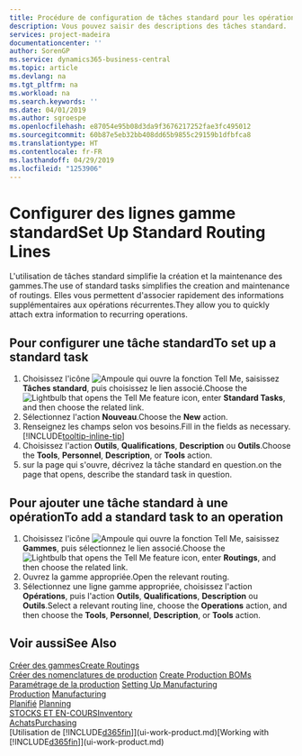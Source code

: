 ```yaml
---
title: Procédure de configuration de tâches standard pour les opérations | Microsoft Docs
description: Vous pouvez saisir des descriptions des tâches standard.
services: project-madeira
documentationcenter: ''
author: SorenGP
ms.service: dynamics365-business-central
ms.topic: article
ms.devlang: na
ms.tgt_pltfrm: na
ms.workload: na
ms.search.keywords: ''
ms.date: 04/01/2019
ms.author: sgroespe
ms.openlocfilehash: e87054e95b08d3da9f3676217252fae3fc495012
ms.sourcegitcommit: 60b87e5eb32bb408dd65b9855c29159b1dfbfca8
ms.translationtype: HT
ms.contentlocale: fr-FR
ms.lasthandoff: 04/29/2019
ms.locfileid: "1253906"
---
```

# <a name="set-up-standard-routing-lines"></a><span data-ttu-id="7f0b7-103">Configurer des lignes gamme standard</span><span class="sxs-lookup"><span data-stu-id="7f0b7-103">Set Up Standard Routing Lines</span></span>
<span data-ttu-id="7f0b7-104">L'utilisation de tâches standard simplifie la création et la maintenance des gammes.</span><span class="sxs-lookup"><span data-stu-id="7f0b7-104">The use of standard tasks simplifies the creation and maintenance of routings.</span></span> <span data-ttu-id="7f0b7-105">Elles vous permettent d'associer rapidement des informations supplémentaires aux opérations récurrentes.</span><span class="sxs-lookup"><span data-stu-id="7f0b7-105">They allow you to quickly attach extra information to recurring operations.</span></span>

## <a name="to-set-up-a-standard-task"></a><span data-ttu-id="7f0b7-106">Pour configurer une tâche standard</span><span class="sxs-lookup"><span data-stu-id="7f0b7-106">To set up a standard task</span></span>
1. <span data-ttu-id="7f0b7-107">Choisissez l'icône ![Ampoule qui ouvre la fonction Tell Me](media/ui-search/search_small.png "Dites-moi ce que vous voulez faire"), saisissez **Tâches standard**, puis choisissez le lien associé.</span><span class="sxs-lookup"><span data-stu-id="7f0b7-107">Choose the ![Lightbulb that opens the Tell Me feature](media/ui-search/search_small.png "Tell me what you want to do") icon, enter **Standard Tasks**, and then choose the related link.</span></span>
2. <span data-ttu-id="7f0b7-108">Sélectionnez l'action **Nouveau**.</span><span class="sxs-lookup"><span data-stu-id="7f0b7-108">Choose the **New** action.</span></span>
3. <span data-ttu-id="7f0b7-109">Renseignez les champs selon vos besoins.</span><span class="sxs-lookup"><span data-stu-id="7f0b7-109">Fill in the fields as necessary.</span></span> [!INCLUDE[tooltip-inline-tip](includes/tooltip-inline-tip_md.md)]
4. <span data-ttu-id="7f0b7-110">Choisissez l'action **Outils**, **Qualifications**, **Description** ou **Outils**.</span><span class="sxs-lookup"><span data-stu-id="7f0b7-110">Choose the **Tools**, **Personnel**, **Description**, or **Tools** action.</span></span>
5. <span data-ttu-id="7f0b7-111">sur la page qui s'ouvre, décrivez la tâche standard en question.</span><span class="sxs-lookup"><span data-stu-id="7f0b7-111">on the page that opens, describe the standard task in question.</span></span>

## <a name="to-add-a-standard-task-to-an-operation"></a><span data-ttu-id="7f0b7-112">Pour ajouter une tâche standard à une opération</span><span class="sxs-lookup"><span data-stu-id="7f0b7-112">To add a standard task to an operation</span></span>
1. <span data-ttu-id="7f0b7-113">Choisissez l'icône ![Ampoule qui ouvre la fonction Tell Me](media/ui-search/search_small.png "Dites-moi ce que vous voulez faire"), saisissez **Gammes**, puis sélectionnez le lien associé.</span><span class="sxs-lookup"><span data-stu-id="7f0b7-113">Choose the ![Lightbulb that opens the Tell Me feature](media/ui-search/search_small.png "Tell me what you want to do") icon, enter **Routings**, and then choose the related link.</span></span>
2. <span data-ttu-id="7f0b7-114">Ouvrez la gamme appropriée.</span><span class="sxs-lookup"><span data-stu-id="7f0b7-114">Open the relevant routing.</span></span>
3. <span data-ttu-id="7f0b7-115">Sélectionnez une ligne gamme appropriée, choisissez l'action **Opérations**, puis l'action **Outils**, **Qualifications**, **Description** ou **Outils**.</span><span class="sxs-lookup"><span data-stu-id="7f0b7-115">Select a relevant routing line, choose the **Operations** action, and then choose the **Tools**, **Personnel**, **Description**, or **Tools** action.</span></span>

## <a name="see-also"></a><span data-ttu-id="7f0b7-116">Voir aussi</span><span class="sxs-lookup"><span data-stu-id="7f0b7-116">See Also</span></span>  
[<span data-ttu-id="7f0b7-117">Créer des gammes</span><span class="sxs-lookup"><span data-stu-id="7f0b7-117">Create Routings</span></span>](production-how-to-create-routings.md)  
<span data-ttu-id="7f0b7-118">[Créer des nomenclatures de production](production-how-to-create-production-boms.md)   </span><span class="sxs-lookup"><span data-stu-id="7f0b7-118">[Create Production BOMs](production-how-to-create-production-boms.md)   </span></span>  
<span data-ttu-id="7f0b7-119">[Paramétrage de la production](production-configure-production-processes.md) </span><span class="sxs-lookup"><span data-stu-id="7f0b7-119">[Setting Up Manufacturing](production-configure-production-processes.md) </span></span>  
<span data-ttu-id="7f0b7-120">[Production](production-manage-manufacturing.md)  </span><span class="sxs-lookup"><span data-stu-id="7f0b7-120">[Manufacturing](production-manage-manufacturing.md)  </span></span>  
<span data-ttu-id="7f0b7-121">[Planifié](production-planning.md) </span><span class="sxs-lookup"><span data-stu-id="7f0b7-121">[Planning](production-planning.md) </span></span>  
[<span data-ttu-id="7f0b7-122">STOCKS ET EN-COURS</span><span class="sxs-lookup"><span data-stu-id="7f0b7-122">Inventory</span></span>](inventory-manage-inventory.md)  
[<span data-ttu-id="7f0b7-123">Achats</span><span class="sxs-lookup"><span data-stu-id="7f0b7-123">Purchasing</span></span>](purchasing-manage-purchasing.md)  
<span data-ttu-id="7f0b7-124">[Utilisation de [!INCLUDE[d365fin](includes/d365fin_md.md)]](ui-work-product.md)</span><span class="sxs-lookup"><span data-stu-id="7f0b7-124">[Working with [!INCLUDE[d365fin](includes/d365fin_md.md)]](ui-work-product.md)</span></span>  
